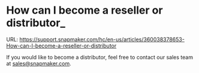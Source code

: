 # How can I become a reseller or distributor_

URL: https://support.snapmaker.com/hc/en-us/articles/360038378653-How-can-I-become-a-reseller-or-distributor

If you would like to become a distributor, feel free to contact our sales team at [sales@snapmaker.com](mailto:sales@snapmaker.com).
